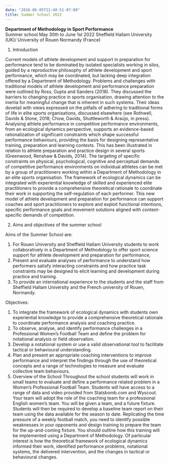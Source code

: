 ```yaml
---
date: "2016-05-05T21:48:51-07:00"
title: Summer School 2022
---
```

**Department of Methodology in Sport Performance**  
Summer school May 30th to June 1st 2022
Sheffield Hallam University (UK)/ University of Rouen Normandy (France) 

1. Introduction

Current models of athlete development and support in preparation for performance tend to be dominated by isolated specialists working in silos, guided by a reproductive philosophy of athlete development and sport performance, which may be coordinated, but lacking deep integration offered by a Department of Methodology. Problems and challenges with traditional models of athlete development and performance preparation were outlined by Ross, Gupta and Sanders (2018). They discussed the barriers to changing practice in sports organisation, drawing attention to the inertia for meaningful change that is inherent in such systems. Their ideas dovetail with views expressed on the pitfalls of adhering to traditional forms of life in elite sports organisations, discussed elsewhere (see Rothwell, Davids & Stone, 2018; Chow, Davids, Shuttleworth & Araújo, in press).
	Analysing athlete performance in competitive performance environments, from an ecological dynamics perspective, supports an evidence-based rationalization of significant constraints which shape successful performance behaviours, providing the basis for designing representative training, preparation and learning contexts. This has been illustrated in relation to athlete preparation and practice design in several sports (Greenwood, Renshaw & Davids, 2014). The targeting of specific constraints on physical, psychological, cognitive and perceptual demands of competitive performance environments on individual athletes can be met by a group of practitioners working within a Department of Methodology in an elite sports organisation. The framework of ecological dynamics can be integrated with experiential knowledge of skilled and experienced elite practitioners to provide a comprehensive theoretical rationale to coordinate their work in supporting the self-regulation of each performer. This new model of athlete development and preparation for performance can support coaches and sport practitioners to explore and exploit functional intentions, specific performance goals and movement solutions aligned with context-specific demands of competition. 
	
2. Aims and objectives of the summer school 

Aims of the Summer School are: 
1. For Rouen University and Sheffield Hallam University students to work collaboratively in a Department of Methodology to offer sport science support for athlete development and preparation for performance,
2. Present and evaluate analyses of performance to understand how performers satisfy interacting constraints and how practice task constraints may be designed to elicit learning and development during practice and training.
3. To provide an international experience to the students and the staff from Sheffield Hallam University and the French university of Rouen, Normandy. 

Objectives: 
1.  To integrate the framework of ecological dynamics with students own experiential knowledge to provide a comprehensive theoretical rationale to coordinate performance analysis and coaching practice.
2. To observe, analyse, and identify performance challenges in a Professional Women’s Football Team and define the problem for notational analysis or field observation. 
3. Develop a notational system or use a valid observational tool to facilitate tactical or behavioural understanding. 
4. Plan and present an appropriate coaching interventions to improve performance and interpret the findings through the use of theoretical concepts and a range of technologies to measure and evaluate collective team behaviours. 
3. Overview of the School 
Throughout the school students will work in small teams to evaluate and define a performance related problem in a Women’s Professional Football Team. Students will have access to a range of data and video provided from Statsbomb.com and Wyscout. 
Your team will adopt the role of the coaching team for a professional English women’s team. You will be given a team, and a future fixture. 
Students will then be required to develop a baseline team report on their team using the data available for the season to date.  Replicating the time pressure of a weekly football match, you need to identify possible weaknesses in your opponents and design training to prepare the team for the up-and-coming fixture. 
You should outline how this training will be implemented using a Department of Methodology. Of particular interest is how the theoretical framework of ecological dynamics informed their work, identified performance problems, notational systems, the delivered intervention, and the changes in tactical or behavioural changes. 

